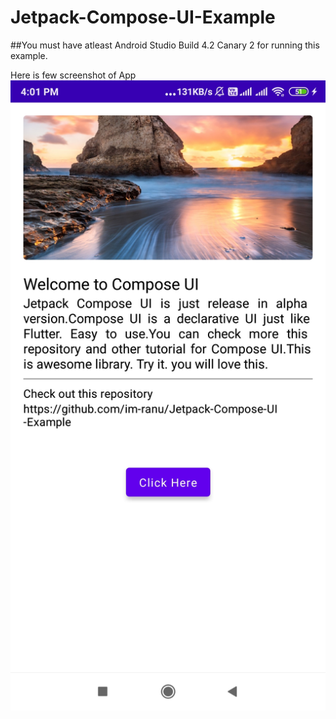 # Jetpack-Compose-UI-Example


##You must have atleast Android Studio Build 4.2 Canary 2 for running this example.

Here is few screenshot of App
![Screenshot 1](https://github.com/im-ranu/Jetpack-Compose-UI-Example/blob/master/screenshot/screen_1.jpeg)
